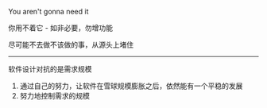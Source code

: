 You aren't gonna need it 

你用不着它 - 如非必要，勿增功能

尽可能不去做不该做的事，从源头上堵住

---

软件设计对抗的是需求规模

1. 通过自己的努力，让软件在雪球规模膨胀之后，依然能有一个平稳的发展
2. 努力地控制需求的规模